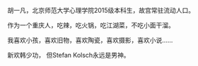 

胡一凡，北京师范大学心理学院2015级本科生，故宫常驻流动人口。

作为一个重庆人，吃辣，吃火锅，吃江湖菜，不吃小面干溜。

我喜欢小孩，喜欢旧物，喜欢陶瓷，喜欢摄影，喜欢小说……

新欢韩少功， 但Stefan Kolsch永远是男神。

